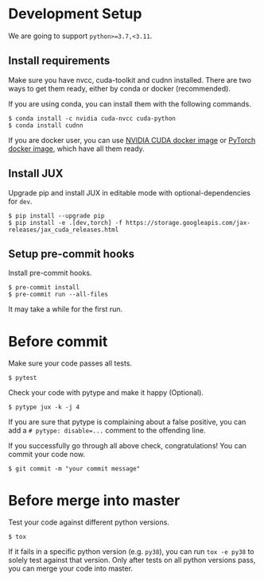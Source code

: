 # Development Setup

We are going to support `python>=3.7,<3.11`.

## Install requirements
Make sure you have nvcc, cuda-toolkit and cudnn installed. There are two ways to get them ready, either by conda or docker (recommended).

If you are using conda, you can install them with the following commands.
```console
$ conda install -c nvidia cuda-nvcc cuda-python
$ conda install cudnn
```
If you are docker user, you can use [NVIDIA CUDA docker image](https://catalog.ngc.nvidia.com/orgs/nvidia/containers/cuda) or [PyTorch docker image](https://catalog.ngc.nvidia.com/orgs/nvidia/containers/pytorch), which have all them ready.

## Install JUX
Upgrade pip and install JUX in editable mode with optional-dependencies for `dev`.
```console
$ pip install --upgrade pip
$ pip install -e .[dev,torch] -f https://storage.googleapis.com/jax-releases/jax_cuda_releases.html
```

## Setup pre-commit hooks
Install pre-commit hooks.
```console
$ pre-commit install
$ pre-commit run --all-files
```
It may take a while for the first run.

# Before commit
Make sure your code passes all tests.
```console
$ pytest
```

Check your code with pytype and make it happy (Optional).
```console
$ pytype jux -k -j 4
```
If you are sure that pytype is complaining about a false positive, you can add a `# pytype: disable=...` comment to the offending line.

If you successfully go through all above check, congratulations! You can commit your code now.
```console
$ git commit -m "your commit message"
```

# Before merge into master
Test your code against different python versions.
```console
$ tox
```
If it fails in a specific python version (e.g. `py38`), you can run `tox -e py38` to solely test against that version. Only after tests on all python versions pass, you can merge your code into master.
